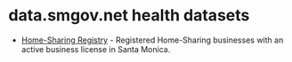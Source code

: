 # data.smgov.net health datasets
* [Home-Sharing Registry](https://data.smgov.net/d/qza6-nc9s) - Registered Home-Sharing businesses with an active business license in Santa Monica.
